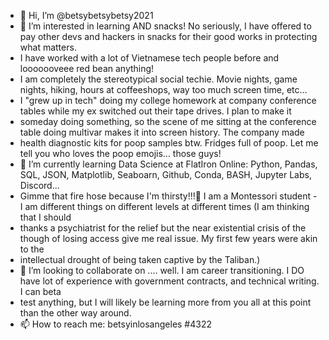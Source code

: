 - 👋 Hi, I’m @betsybetsybetsy2021
- 👀 I’m interested in learning AND snacks!  No seriously, I have offered to pay other devs and hackers in snacks for their good works in protecting what matters.  
- I have worked with a lot of Vietnamese tech people before and looooooveee red bean anything!  
- I am completely the stereotypical social techie.  Movie nights, game nights, hiking, hours at coffeeshops, way too much screen time, etc...
- I "grew up in tech" doing my college homework at company conference tables while my ex switched out their tape drives. I plan to make it 
- someday doing something, so the scene of me sitting at the conference table doing multivar makes it into screen history.  The company made 
- health diagnostic kits for poop samples btw.  Fridges full of poop.  Let me tell you who loves the poop emojis... those guys!  
- 🌱 I’m currently learning Data Science at FlatIron Online: Python, Pandas, SQL, JSON, Matplotlib, Seaboarn, Github, Conda, BASH, Jupyter Labs, Discord... 
- Gimme that fire hose because I'm thirsty!!!🚒 I am a Montessori student - I am different things on different levels at different times (I am thinking that I should 
- thanks a psychiatrist for the relief but the near existential crisis of the though of losing access give me real issue. My first few years were akin to the
-  intellectual drought of being taken captive by the Taliban.)
- 💞️ I’m looking to collaborate on .... well.  I am career transitioning.  I DO have lot of experience with government contracts, and technical writing.  I can beta
- test anything, but I will likely be learning more from you all at this point than the other way around.
- 📫 How to reach me: betsyinlosangeles #4322

<!---
betsybetsybetsy2021/betsybetsybetsy2021 is a ✨ special ✨ repository because its `README.md` (this file) appears on your GitHub profile.
You can click the Preview link to take a look at your changes.
--->
